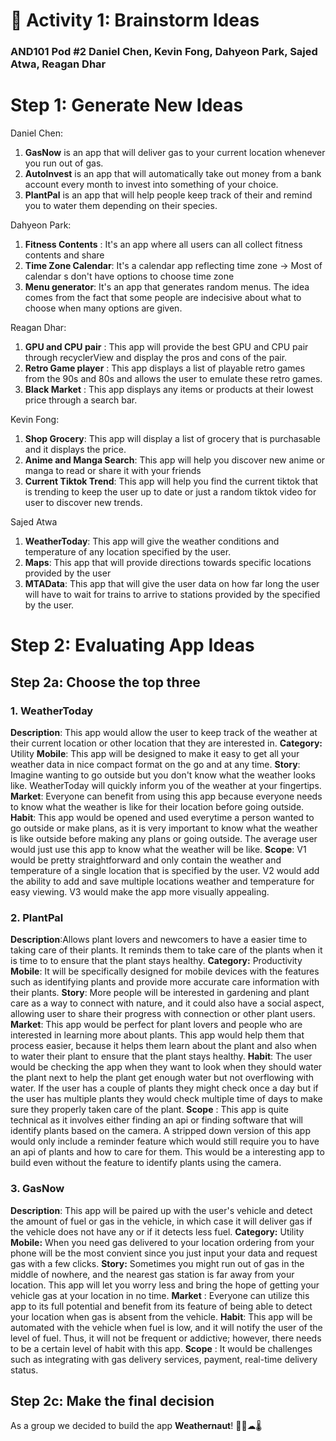 🧠 Activity 1: Brainstorm Ideas
=
### AND101 Pod #2 Daniel Chen, Kevin Fong, Dahyeon Park, Sajed Atwa, Reagan Dhar

Step 1: Generate New Ideas
=

Daniel Chen:
1. **GasNow** is an app that will deliver gas to your current location whenever you run out of gas.
2. **AutoInvest** is an app that will automatically take out money from a bank account every month to invest into something of your choice.
3. **PlantPal** is an app that will help people keep track of their and remind you to water them depending on their species.

Dahyeon Park:
1. **Fitness Contents** : It's an app where all users can all collect fitness contents and share
3. **Time Zone Calendar**: It's a calendar app reflecting time zone -> Most of calendar s don't have options to choose time zone
4. **Menu generator**: It's an app that generates random menus. The idea comes from the fact that some people are indecisive about what to choose when many options are given.

Reagan Dhar:
1. **GPU and CPU pair** : This app will provide the best GPU and CPU pair through recyclerView and display the pros and cons of the pair.
2. **Retro Game player** : This app displays a list of playable retro games from the 90s and 80s and allows the user to emulate these retro games.
3. **Black Market** : This app displays any items or products at their lowest price through a search bar.

Kevin Fong:
1. **Shop Grocery**: This app will display a list of grocery that is purchasable and it displays the price.
2. **Anime and Manga Search**: This app will help you discover new anime or manga to read or share it with your friends
3. **Current Tiktok Trend**: This app will help you find the current tiktok that is trending to keep the user up to date or just a random tiktok video for user to discover new trends.

Sajed Atwa
1. **WeatherToday**: This app will give the weather conditions and temperature of any location specified by the user.
2. **Maps**: This app that will provide directions towards specific locations provided by the user
3. **MTAData**: This app that will give the user data on how far long the user will have to wait for trains to arrive to stations provided by the specified by the user.



Step 2: Evaluating App Ideas
=
## Step 2a: Choose the top three
### 1.  WeatherToday

**Description**: This app would allow the user to keep track of the weather at their current location or other location that they are interested in.
**Category:** Utility
**Mobile**: This app will be designed to make it easy to get all your weather data in nice compact format on the go and at any time.
**Story**: Imagine wanting to go outside but you don't know what the weather looks like. WeatherToday will quickly inform you of the weather at your fingertips.
**Market**: Everyone can benefit from using this app because everyone needs to know what the weather is like for their location before going outside.
**Habit**: This app would be opened and used everytime a person wanted to go outside or make plans, as it is very important to know what the weather is like outside before making any plans or going outside. The average user would just use this app to know what the weather will be like.
**Scope**: V1 would be pretty straightforward and only contain the weather and temperature of a single location that is specified by the user. V2 would add the ability to add and save multiple locations weather and temperature for easy viewing. V3 would make the app more visually appealing.


### 2.  PlantPal

**Description**:Allows plant lovers and newcomers to have a easier time to taking care of their plants. It reminds them to take care of the plants when it is time to to ensure that the plant stays healthy.
**Category:** Productivity 
**Mobile**: It will be specifically designed for mobile devices with the features such as identifying plants and provide more accurate care information with their plants.
**Story**: More people will be interested in gardening and plant care as a way to connect with nature, and it could also have a social aspect, allowing user to share their progress with connection or other plant users.
**Market**: This app would be perfect for plant lovers and people who are interested in learning more about plants. This app would help them that process easier, because it helps them learn about the plant and also when to water their plant to ensure that the plant stays healthy.
**Habit**: The user would be checking the app when they want to look when they should water the plant next to help the plant get enough water but not overflowing with water. If the user has a couple of plants they might check once a day but if the user has multiple plants they would check multiple time of days to make sure they properly taken care of the plant.
**Scope** : This app is quite technical as it involves either finding an api or finding software that will identify plants based on the camera. A stripped down version of this app would only include a reminder feature which would still require you to have an api of plants and how to care for them. This would be a interesting app to build even without the feature to identify plants using the camera.

### 3.  GasNow

**Description**: This app will be paired up with the user's vehicle and detect the amount of fuel or gas in the vehicle, in which case it will deliver gas if the vehicle does not have any or if it detects less fuel.
**Category:** Utility
**Mobile:** When you need gas delivered to your location ordering from your phone will be the most convient since you just input your data and request gas with a few clicks.
**Story:** Sometimes you might run out of gas in the middle of nowhere, and the nearest gas station is far away from your location. This app will let you worry less and bring the hope of getting your vehicle gas at your location in no time.
**Market** : Everyone can utilize this app to its full potential and benefit from its feature of being able to detect your location when gas is absent from the vehicle.
**Habit**: This app will be automated with the vehicle when fuel is low, and it will notify the user of the level of fuel. Thus, it will not be frequent or addictive; however, there needs to be a certain level of habit with this app.
**Scope** : It would be challenges such as integrating with gas delivery services, payment, real-time delivery status. 

## Step 2c: Make the final decision

As a group we decided to build the app **Weathernaut**! 👨‍🚀☁🌡
